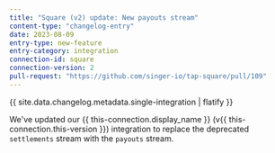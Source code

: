 ```yaml
---
title: "Square (v2) update: New payouts stream"
content-type: "changelog-entry"
date: 2023-08-09
entry-type: new-feature
entry-category: integration
connection-id: square
connection-version: 2
pull-request: "https://github.com/singer-io/tap-square/pull/109"
---
```

{{ site.data.changelog.metadata.single-integration | flatify }}

We've updated our {{ this-connection.display_name }} (v{{ this-connection.this-version }}) integration to replace the deprecated `settlements` stream with the `payouts` stream.